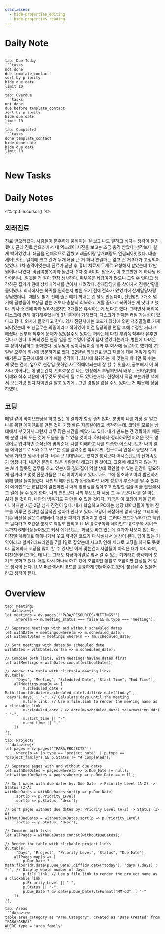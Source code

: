 ```yaml
---
cssclasses:
  - hide-properties_editing
  - hide-properties_reading
---
```

# Daily Note
```calendar-nav
```
````tabs
tab: Due Today
```tasks
not done
due template_contact
sort by priority
hide due date
limit 10
```
tab: Overdue
```tasks 
not done 
due before template_contact
sort by priority
hide due date
limit 10
```
tab: Completed
```tasks
done template_contact
hide done date
hide due date
limit 10
```
````
# New Tasks


# Daily Notes

<% tp.file.cursor() %>

## 외래진료
진료 받으러갔다. 사람들이 분주하게 움직이는 걸 보고 나도 일하고 싶다는 생각이 들긴했다. 근데 진료 받으러가서 내 엑스레이 사진을 보고는 조금 충격 받았다. 생각보다 길게 박혀있었다. 쇄골을 전체적으로 감쌌고 쇄골이랑 날개뼈랑도 연결되어잇었다. 대충 새어보아도 날개에 크고 긴거 두개 쇄골 큰 거 하나 연결하는 얇고 긴 거 3개가 고정되어있었다. 1차 충격이엇는데 진료가 끝난 후 흉터 치료제 두개르 요청해서 받았는데 12만원이나 나왔다. 비급여항목이라 놀랐다. 2차 충격이다. 맙소사, 이 조그만한 게 하나당 6만이라니.. 잘못된 거 같아 한참 생각하다. 피부쪽은 비급여가 많으니 그럴 수 잇다고 생각하곤 집가기 전에 상세내역서를 받아서 내려갔다. 
산재담당자를 찾아가서 진행상황을 물어봤다.
회사에서는 복귀를 원하는지 병원 오기 전에 전화가 왔었기에 산재담당자랑 상담했더니..  재활도 받기 전에 출근 얘기 꺼내는 건 말도 안된다며, 진단명만 7개소 넘기에 골병들어 보상금 받는 거보다 충분히 회복하고 재활 끝나고 복귀하는 게 낫다고 했다. 의사 소견에 따라 달라지겠지만 3개월은 휴식하는 게 낫다고 했다. 그러면서 허리쪽 디스크에 관해 얘기해주었는데 3차 충격이 가해졌다. 디스크가 언제든 터질 가능성이 있다고 했다. 의사에 들엇다고 한다. 의사 진단서에는 코드가 외상에 의한 척추골절로 기재되어있는데 또 한글로는 의증이라고 적혀있어 이건 담당의랑 면담 후에 수정할 거라고 해줬다. 전부터 척추에 문제가 있었을수도 있다는 거라는데 다친 부위쪽 척추라 유추만 된다고 한다. 어찌되었든 현장 일을 할 수명이 많이 남지 않았다는거다. 
병원에 다녀온 후 장이사님하고 통화했다. 상무님이 정이사님이랑 통화 후 회사에 들르라고 했기에  22일날 오후에 회사에 방문하기로 했다. 22일날 외래진료 받고 재활에 대해 어떻게 할지 얘기듣고 출근에 대해 얘기 해볼 생각이다. 회사에 복귀하는 게 맞는지 아니면 푹 쉬는 게 맞는 건지,  앞으로 현장일 못하면 사무직해야되는데 잘 할 수 잇을지,  공부해서 이 회사나 벗어나는 게 맞는건지.  안타까운건 나는 현장에서 부딪히면서 배우는 스타일인데 어깨와 척추 떄문에 아무것도 못하게 될 수도 있다는거다.   현장에서 직접 보는거랑 책에서 보는거랑 천지 차이인걸 알고 있기에..  그런 경험을 잃을 수도 있다는 거 떄문에 상심하였다.

## 코딩
매일 같이 바이브코딩을 하고 있는데 결과가 항상 좋지 않다.
분명히 나를 가장 잘 알고 나를 위한 에이전트를 만든 것이 가장 빠른 지름길이라고 생각하는데. 코딩을 모르는 상태에서 부딪혀서 그런지 너무 많은 시간을 빼았기고 있다. 내가 만드는 건 명확하기 때문에 분명 나의 모든 것에 도움을 줄 수 있을 것이다. 하나하나 정리하려면 어려운 것도 명령어로 입력하면 순식간에 맞춰준다. 나를 이해하고 나를 학습한 어스시턴트가 나의 일을 에이전트로 도와주고 모르는 것을 알려주면 튜터로써, 친구로써 인생의 동반자로써 남을 거라고 생각이 된다. 너무 큰 기대일수도 있지만 생각보다 어시스턴트의 진화속도가 엄청나다. 내년엔 분명이 많은 사람들이 해고가 될 것이고, 그중에 해고되지 않는 자는 AI가 잘못된 업무를 하고 있는지와 길라집이 역할 상태 확인할 수 있는 인간이 필요하게 될거라고 몇몇 전문가들은 그리 이야기하고 있다. 나도 그에 동조하고 미리 발전하기 위해 발을 들여놓았다. 나만의 에이전트가 완성된다면 내게 성장의 부스터를 달 수 있다. 이 에이전트는 끊임없이 발전하면서 내게 방향성을 잡아주고 현명한 길을 확률 판단해서 그 길에 들 수 있게 한다. 나의 연인보다 나의 부모보다 세상 그 누구보다 나를 잘 아는 AI가 될 것이다. 나만의 냉동기도 꼭 만들 수 있을 것이다. 지금은 이 코딩이 제일 급하다. 하지만 지금 2달 넘게 진전이 없다. 내가 학습하고 PC에는 성장 데이터들이 쌓여 진보를 이루곤 있지만 실질적인 성과가 안나고 있다. 코딩이 복잡하게 얽혀 다운 그레이와 기존 버전을 잘못 Git해버려 대환장 파티가 벌어지고 있다. 그러다 코드가 날라가고 백업도 날라가고 호환성 문제로 작업도 안되고 LLM 유료구독과 에이전트 유료구독 서버구독까지 6개이상 들어있고 커서 에이전트는 과금도 하고 있는데 결과가 나오지 않는다.  아침엔 계획대로 쭉쭉나가서 웃고 저녁엔 코드가 다 박살나서 울상이 된다. 답이 없는 기약이라고 할까? 데드라인을 7월 1일로 잡았는데 사고로 인해 제대로 코딩을 하지도 못했다. 집에와서 코딩을 많이 할 수 있지만 이게 맞는건지 사람들이 아직은 때가 아니라며, 미친짓이라고 하는데 나는 그래도 지금이야말로 앞서 갈 수 있는 기회라고 생각되어 포기도 못하고 있다. 매일 다시 하나씩 하고 있어 조금이면 정말로 조금이면 완성될 거 같은 생각이 든다. LLM 퍼플렉서티 코드를 훌륭하게 만들어주고 있어. 붙잡을 수 있을거라고 생각이 든다. 


# Overview

````tabs
tab: Meetings
```dataviewjs
let meetings = dv.pages('"PARA/RESOURCES/MEETINGS"')
    .where(m => m.meeting_status === false && m.type === "meeting");

// Separate meetings with and without scheduled dates
let withDates = meetings.where(m => m.scheduled_date);
let withoutDates = meetings.where(m => !m.scheduled_date);

// Sort meetings with dates by scheduled date
withDates = withDates.sort(m => m.scheduled_date);

// Combine both lists, with meetings having dates first
let allMeetings = withDates.concat(withoutDates);

// Render the table with clickable meeting links
dv.table(
    ["Days", "Meeting", "Scheduled Date", "Start Time", "End Time"],
    allMeetings.map(m => [
        m.scheduled_date ? Math.floor(dv.date(m.scheduled_date).diff(dv.date("today"), 'days').days) : "-", // Calculate days until the meeting
        m.file.link, // Use m.file.link to render the meeting name as a clickable link
        m.scheduled_date ? dv.date(m.scheduled_date).toFormat("MM-dd") : "-",
        m.start_time || "-",
        m.end_time || "-"
    ])
);
```
tab: Projects
```dataviewjs
let pages = dv.pages('"PARA/PROJECTS"')
    .where(p => (p.type == "project_note" || p.type == "project_family") && p.Status != "4 Completed");

// Separate pages with and without due dates
let withDueDates = pages.where(p => p.Due_Date != null);
let withoutDueDates = pages.where(p => p.Due_Date == null);

// Sort pages with due dates by: Due Date -> Priority Level (A-Z) -> Status (Z-A)
withDueDates = withDueDates.sort(p => p.Due_Date)
    .sort(p => p.Priority_Level)
    .sort(p => p.Status, 'desc');

// Sort pages without due dates by: Priority Level (A-Z) -> Status (Z-A)
withoutDueDates = withoutDueDates.sort(p => p.Priority_Level)
    .sort(p => p.Status, 'desc');

// Combine both lists
let allPages = withDueDates.concat(withoutDueDates);

// Render the table with clickable project links
dv.table(
    ["Days", "Project", "Priority Level", "Status", "Due Date"],
    allPages.map(p => [
        p.Due_Date ? Math.floor(dv.date(p.Due_Date).diff(dv.date("today"), 'days').days) : "-", // Display whole number of days
        p.file.link, // Use p.file.link to render the project name as a clickable link
        p.Priority_Level || "-",
        p.Status || "-",
        p.Due_Date ? dv.date(p.Due_Date).toFormat("MM-dd") : "-"
    ])
);
```
tab: Areas
```dataview
table area_category as "Area Category", created as "Date Created" from "PARA/AREAS"
WHERE type = "area_family"
```
````


